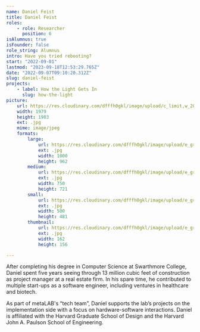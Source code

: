 ```yaml
---
name: Daniel Feist
title: Daniel Feist
roles:
    - role: Researcher
      position: 6
isAlumnus: true
isFounder: false
role_string: Alumnus
intro: Have you tried rebooting?
start: "2022-09-01"
lastmod: "2023-09-18T12:53:29.765Z"
date: "2022-09-07T09:10:20.312Z"
slug: daniel-feist
projects:
    - label: How the Light Gets In
      slug: how-the-light
picture:
    url: https://res.cloudinary.com/dfffh0gkl/image/upload/c_limit,w_2000,h_2000/e_grayscale/v1662541814/metalab_biopic_Daniel_Feist_Alexandrov_279feb0e75.jpg
    width: 1979
    height: 1903
    ext: .jpg
    mime: image/jpeg
    formats:
        large:
            url: https://res.cloudinary.com/dfffh0gkl/image/upload/e_grayscale/v1662541815/large_metalab_biopic_Daniel_Feist_Alexandrov_279feb0e75.jpg
            ext: .jpg
            width: 1000
            height: 962
        medium:
            url: https://res.cloudinary.com/dfffh0gkl/image/upload/e_grayscale/v1662541816/medium_metalab_biopic_Daniel_Feist_Alexandrov_279feb0e75.jpg
            ext: .jpg
            width: 750
            height: 721
        small:
            url: https://res.cloudinary.com/dfffh0gkl/image/upload/e_grayscale/v1662541816/small_metalab_biopic_Daniel_Feist_Alexandrov_279feb0e75.jpg
            ext: .jpg
            width: 500
            height: 481
        thumbnail:
            url: https://res.cloudinary.com/dfffh0gkl/image/upload/e_grayscale/v1662541815/thumbnail_metalab_biopic_Daniel_Feist_Alexandrov_279feb0e75.jpg
            ext: .jpg
            width: 162
            height: 156

---
```

After completing his degree in Computer Science at Swarthmore College, Daniel spent five years seeing through 13 million cubic feet of construction as project manager at a real estate firm. In his spare time, he contributed to multiple start-ups as a software engineer, including ventures in healthcare and biotech.

As part of metaLAB's “tech team”, Daniel supports the lab’s projects on the implementation side with a focus on hardware-software interactions. Daniel is affiliated with the Harvard Graduate School of Design and the Harvard John A. Paulson School of Engineering.